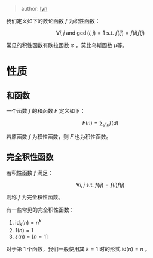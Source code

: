> author: [lyn](https://www.luogu.com.cn/user/1434311)

我们定义如下的数论函数 $f$ 为积性函数：

$$ \forall i,j \text{ and } \gcd(i,j)=1 \text{ s.t. } f(ij)=f(i)f(j) $$

常见的积性函数有欧拉函数 $\varphi$ ，莫比乌斯函数 $\mu$等。

# 性质
## 和函数
一个函数 $f$ 的和函数 $F$ 定义如下：

$$F(n)=\sum_{d|n}f(d)$$

若原函数 $f$ 为积性函数，则 $F$ 也为积性函数。
## 完全积性函数
若积性函数 $f$ 满足：

$$ \forall i,j  \text{ s.t. } f(ij)=f(i)f(j) $$

则称 $f$ 为完全积性函数。

有一些常见的完全积性函数：

1. $\text{id}_k(n)=n^k$
2. $1(n)=1$
3. $\varepsilon(n)=[n=1]$

对于第 $1$ 个函数，我们一般使用其 $k=1$ 时的形式 $\text{id}(n)=n$ 。